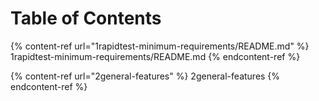 # Table of Contents

{% content-ref url="1rapidtest-minimum-requirements/README.md" %} 1rapidtest-minimum-requirements/README.md {% endcontent-ref %}

{% content-ref url="2general-features" %} 2general-features {% endcontent-ref %}


